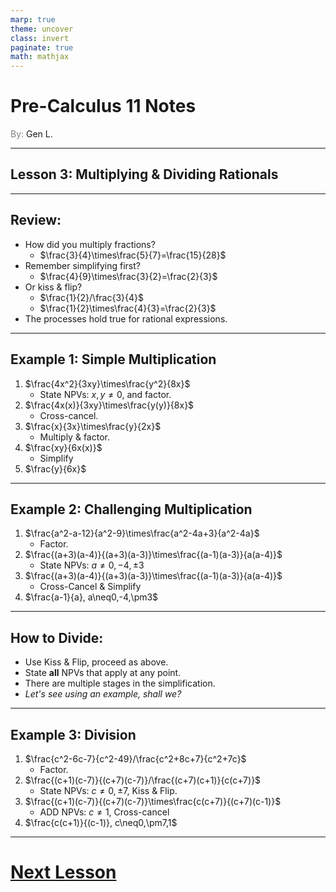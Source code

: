 ```yaml
---
marp: true
theme: uncover
class: invert
paginate: true
math: mathjax
---
```


# <!--fit--> Pre-Calculus 11 Notes
<span style="color:grey">By:</span> Gen L.

<!--_footer: In partnership with Hyperion University, 2023-->

---

## Lesson 3:  Multiplying & Dividing Rationals

---

## Review:

* How did you multiply fractions?
    * $\frac{3}{4}\times\frac{5}{7}=\frac{15}{28}$
* Remember simplifying first?
    * $\frac{4}{9}\times\frac{3}{2}=\frac{2}{3}$
* Or kiss & flip?
    * $\frac{1}{2}/\frac{3}{4}$
    * $\frac{1}{2}\times\frac{4}{3}=\frac{2}{3}$
* The processes hold true for rational expressions.

---

## Example 1: Simple Multiplication

1) $\frac{4x^2}{3xy}\times\frac{y^2}{8x}$
    * State NPVs: $x,y\neq0$, and factor.
2) $\frac{4x(x)}{3xy}\times\frac{y(y)}{8x}$
    * Cross-cancel.
3) $\frac{x}{3x}\times\frac{y}{2x}$
    * Multiply & factor.
4) $\frac{xy}{6x(x)}$
    * Simplify
5) $\frac{y}{6x}$

---

## Example 2: Challenging Multiplication

1) $\frac{a^2-a-12}{a^2-9}\times\frac{a^2-4a+3}{a^2-4a}$
    * Factor.
2) $\frac{(a+3)(a-4)}{(a+3)(a-3)}\times\frac{(a-1)(a-3)}{a(a-4)}$
    * State NPVs: $a\neq0,-4,\pm3$
3) $\frac{(a+3)(a-4)}{(a+3)(a-3)}\times\frac{(a-1)(a-3)}{a(a-4)}$
    * Cross-Cancel & Simplify
4) $\frac{a-1}{a}, a\neq0,-4,\pm3$

---

## How to Divide:

* Use Kiss & Flip, proceed as above.
* State **all** NPVs that apply at any point.
* There are multiple stages in the simplification.
* *Let's see using an example, shall we?*

---

## Example 3: Division

1) $\frac{c^2-6c-7}{c^2-49}/\frac{c^2+8c+7}{c^2+7c}$
    * Factor.
2) $\frac{(c+1)(c-7)}{(c+7)(c-7)}/\frac{(c+7)(c+1)}{c(c+7)}$
    * State NPVs: $c\neq0,\pm7$, Kiss & Flip.
3) $\frac{(c+1)(c-7)}{(c+7)(c-7)}\times\frac{c(c+7)}{(c+7)(c-1)}$
    * ADD NPVs: $c\neq1$, Cross-cancel
4) $\frac{c(c+1)}{(c-1)}, c\neq0,\pm7,1$

---

# [Next Lesson <i class="fa-solid fa-circle-arrow-right"></i>](Lesson%204%20(Equations).html)
<link rel="stylesheet" href="https://cdnjs.cloudflare.com/ajax/libs/font-awesome/6.3.0/css/all.min.css">